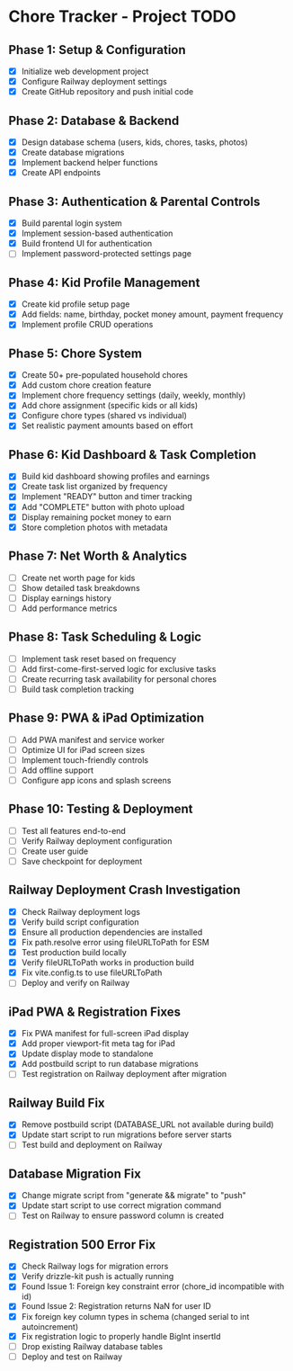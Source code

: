 # Chore Tracker - Project TODO

## Phase 1: Setup & Configuration
- [x] Initialize web development project
- [x] Configure Railway deployment settings
- [x] Create GitHub repository and push initial code

## Phase 2: Database & Backend
- [x] Design database schema (users, kids, chores, tasks, photos)
- [x] Create database migrations
- [x] Implement backend helper functions
- [x] Create API endpoints

## Phase 3: Authentication & Parental Controls
- [x] Build parental login system
- [x] Implement session-based authentication
- [x] Build frontend UI for authentication
- [ ] Implement password-protected settings page

## Phase 4: Kid Profile Management
- [x] Create kid profile setup page
- [x] Add fields: name, birthday, pocket money amount, payment frequency
- [x] Implement profile CRUD operations

## Phase 5: Chore System
- [x] Create 50+ pre-populated household chores
- [x] Add custom chore creation feature
- [x] Implement chore frequency settings (daily, weekly, monthly)
- [x] Add chore assignment (specific kids or all kids)
- [x] Configure chore types (shared vs individual)
- [x] Set realistic payment amounts based on effort

## Phase 6: Kid Dashboard & Task Completion
- [x] Build kid dashboard showing profiles and earnings
- [x] Create task list organized by frequency
- [x] Implement "READY" button and timer tracking
- [x] Add "COMPLETE" button with photo upload
- [x] Display remaining pocket money to earn
- [x] Store completion photos with metadata

## Phase 7: Net Worth & Analytics
- [ ] Create net worth page for kids
- [ ] Show detailed task breakdowns
- [ ] Display earnings history
- [ ] Add performance metrics

## Phase 8: Task Scheduling & Logic
- [ ] Implement task reset based on frequency
- [ ] Add first-come-first-served logic for exclusive tasks
- [ ] Create recurring task availability for personal chores
- [ ] Build task completion tracking

## Phase 9: PWA & iPad Optimization
- [ ] Add PWA manifest and service worker
- [ ] Optimize UI for iPad screen sizes
- [ ] Implement touch-friendly controls
- [ ] Add offline support
- [ ] Configure app icons and splash screens

## Phase 10: Testing & Deployment
- [ ] Test all features end-to-end
- [ ] Verify Railway deployment configuration
- [ ] Create user guide
- [ ] Save checkpoint for deployment

## Railway Deployment Crash Investigation
- [x] Check Railway deployment logs
- [x] Verify build script configuration
- [x] Ensure all production dependencies are installed
- [x] Fix path.resolve error using fileURLToPath for ESM
- [x] Test production build locally
- [x] Verify fileURLToPath works in production build
- [x] Fix vite.config.ts to use fileURLToPath
- [ ] Deploy and verify on Railway

## iPad PWA & Registration Fixes
- [x] Fix PWA manifest for full-screen iPad display
- [x] Add proper viewport-fit meta tag for iPad
- [x] Update display mode to standalone
- [x] Add postbuild script to run database migrations
- [ ] Test registration on Railway deployment after migration

## Railway Build Fix
- [x] Remove postbuild script (DATABASE_URL not available during build)
- [x] Update start script to run migrations before server starts
- [ ] Test build and deployment on Railway

## Database Migration Fix
- [x] Change migrate script from "generate && migrate" to "push"
- [x] Update start script to use correct migration command
- [ ] Test on Railway to ensure password column is created

## Registration 500 Error Fix
- [x] Check Railway logs for migration errors
- [x] Verify drizzle-kit push is actually running
- [x] Found Issue 1: Foreign key constraint error (chore_id incompatible with id)
- [x] Found Issue 2: Registration returns NaN for user ID
- [x] Fix foreign key column types in schema (changed serial to int autoincrement)
- [x] Fix registration logic to properly handle BigInt insertId
- [ ] Drop existing Railway database tables
- [ ] Deploy and test on Railway

